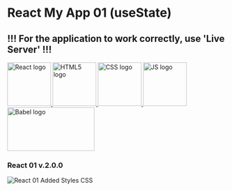﻿# React My App 01 (useState)
## !!! For the application to work correctly, use 'Live Server' !!!

<div class="logos">
  <span class="React">
    <a href="https://react.dev/">
      <img
        src="https://github.com/AndriiKot/___Icons__and__Links___/blob/main/icons/react-2.svg"
        alt="React logo"
        width="100"
        height="100"
      />
    </a>
  </span>

  <span class="HTML5">
    <a href="https://html.spec.whatwg.org/multipage/">
      <img
        src="https://github.com/AndriiKot/___Icons__and__Links___/blob/main/icons/html-1.svg"
        alt="HTML5 logo"
        width="100"
        height="100"
      />
    </a>
  </span>

  <span class="CSS">
    <a href="https://www.w3.org/Style/CSS/Overview.en.html">
      <img
        src="https://github.com/AndriiKot/___Icons__and__Links___/blob/main/icons/css-3.svg"
        alt="CSS logo"
        width="100"
        height="100"
      />
    </a>
  </span>

  <span class="JS">
    <a href="https://tc39.es/ecma262/">
      <img
        src="https://github.com/AndriiKot/___Icons__and__Links___/blob/main/icons/javascript-1.svg"
        alt="JS logo"
        width="100"
        height="100"
      />
    </a>
  </span> 
  
  <span class="Babel">
    <a href="https://babeljs.io/">
      <img
        src="https://github.com/AndriiKot/___Icons__and__Links___/blob/main/icons/babel-10.svg"
        alt="Babel logo"
        width="200"
        height="100"
      />
    </a>
  </span>

</div>

### React 01 v.2.0.0
![React 01 Added Styles CSS](https://github.com/AndriiKot/React_only__01/blob/main/__demo__/images/_react_01_.png)

